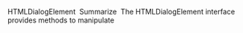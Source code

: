 HTMLDialogElement
​
 Summarize
​
The HTMLDialogElement interface provides methods to manipulate <dialog> elements. It inherits properties and methods from the HTMLElement interface.

Also inherits events from its parent interface, HTMLElement.

Listen to these events using addEventListener() or by assigning an event listener to the oneventname property of this interface.

cancel
Fired when the user dismisses the current open dialog with the escape key.

close
Fired when the dialog is closed, whether with the escape key, the HTMLDialogElement.close() method, or via submitting a form within the dialog with method="dialog".

The following example shows a button that, when clicked, uses the HTMLDialogElement.showModal() function to open a modal <dialog> containing a form.

While open, everything other than the modal dialog's contents is inert. You can click the Cancel button to close the dialog (via the HTMLDialogElement.close() function), or submit the form via the Confirm button.

The example demonstrates how you might use all the "state change" events that can be fired on the dialog: cancel and close, and the inherited events beforetoggle, and toggle.

HTML

html


<dialog id="favDialog">
  <form method="dialog">
    <p>
      <label for="favAnimal">Favorite animal:</label>
      <select id="favAnimal" name="favAnimal">
        <option></option>
        <option>Brine shrimp</option>
        <option>Red panda</option>
        <option>Spider monkey</option>
      </select>
    </p>
    <div>
      <button id="cancel" type="reset">Cancel</button>
      <button id="submit" type="submit">Confirm</button>
    </div>
  </form>
</dialog>

<div>
  <button id="updateDetails">Update details</button>
</div>
JavaScript

Showing the dialog

The code first gets objects for the <button> elements, the <dialog> element, and the <select> element. It then adds a listener to call the HTMLDialogElement.showModal() function when the Update button is clicked.

js

const updateButton = document.getElementById("updateDetails");
const confirmButton = document.getElementById("submit");
const cancelButton = document.getElementById("cancel");
const dialog = document.getElementById("favDialog");
const selectElement = document.getElementById("favAnimal");


updateButton.addEventListener("click", () => {
  dialog.showModal();
});
Cancel and confirm buttons

Next we add listeners to the Confirm and Cancel button click events. The handlers call HTMLDialogElement.close() with the selection value (if present) and no value, which in turn set the return value of the dialog (HTMLDialogElement.returnValue) to the selection value and null, respectively.

js


confirmButton.addEventListener("click", () => {
  if (selectElement.value) {
    
    dialog.close(selectElement.value);
  }
});


cancelButton.addEventListener("click", () => {
  dialog.close(); 
});
Calling close() also fires the close event, which we implement below by logging the return value of the dialog. If the Confirm button was clicked this should be the selected value in the dialog, otherwise it should be null.

js

dialog.addEventListener("close", (event) => {
  log(`close_event: (dialog.returnValue: "${dialog.returnValue}")`);
});
Cancel event

The cancel event is fired when "platform specific methods" are used to close the dialog, such as the Esc key. The event is "cancelable" which means that we could use it to prevent the dialog from closing. Here we just treat the cancel as a "close" operation, and reset the HTMLDialogElement.returnValue to "" to clear any value that may have been set.

js

dialog.addEventListener("cancel", (event) => {
  log(`cancel_event: (dialog.returnValue: "${dialog.returnValue}")`);
  dialog.returnValue = ""; 
});
Toggle event

The toggle event (inherited from HTMLElement) is fired just after a dialog has opened or closed (but before the closed event).

Here we add a listener to log when the Dialog opens and closes.

Note: The toggle and beforetoggle events may not be fired at dialog elements on all browsers. On these browser versions you can instead check the HTMLDialogElement.open property after attempting to open/close the dialog.

js

dialog.addEventListener("toggle", (event) => {
  log(`toggle_event: Dialog ${event.newState}`);
});
Beforetoggle event

The beforetoggle event (inherited from HTMLElement) is a cancellable event that is fired just before a dialog is opened or closed. If needed, this can be used to prevent a dialog from showing, or to perform actions on other elements that are affected by the dialog open/close state, such as adding classes on them to trigger animations.

In this case we just log the old and new state.

js

dialog.addEventListener("beforetoggle", (event) => {
  log(
    `beforetoggle event: oldstate: ${event.oldState}, newState: ${event.newState}`,
  );

  
  
});
Result

Try out the example below. Note that both Confirm and Cancel buttons result in the close event being fired, and that the result should reflect the selected dialog option.

Specification
HTML
# htmldialogelement
HTML
# event-beforetoggle
HTML
# event-toggle
Report problems with this compatibility data on GitHub
Tip: you can click/tap on a cell for more information.

Full support

In development. Supported in a pre-release version.

No support

Experimental. Expect behavior to change in the future.

Report problems with this compatibility data on GitHub
Tip: you can click/tap on a cell for more information.

Full support

In development. Supported in a pre-release version.

No support

Report problems with this compatibility data on GitHub
Tip: you can click/tap on a cell for more information.

Full support

In development. Supported in a pre-release version.

No support